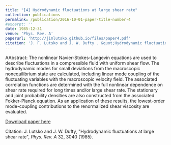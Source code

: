 ```yaml
---
title: "[4] Hydrodynamic fluctuations at large shear rate"
collection: publications
permalink: /publication/2016-10-01-paper-title-number-4
#excerpt: ''
date: 1985-12-31
venue: 'Phys. Rev. A'
paperurl: 'http://jimlutsko.github.io/files/paper4.pdf'
citation: 'J. F. Lutsko and J. W. Dufty . &quot;Hydrodynamic fluctuations at large shear rate.&quot; <i>Phys. Rev. A</i>. 32; 3040, (1985).'
---
```

AAbstract: The nonlinear Navier-Stokes-Langevin equations are used to describe fluctuations in a compressible fluid with uniform shear flow. The hydrodynamic modes for small deviations from the macroscopic nonequilibrium state are calculated, including linear mode coupling of the fluctuating variables with the macroscopic velocity field. The associated correlation functions are determined with the full nonlinear dependence on shear rate required for long times and/or large shear rate. The stationary and joint probability densities are also constructed from the associated Fokker-Planck equation. As an application of these results, the lowest-order mode-coupling contributions to the renormalized shear viscosity are evaluated. 

[Download paper here](http://jimlutsko.github.io/files/paper4.pdf)

Citation: J. Lutsko and J. W. Dufty, "Hydrodynamic fluctuations at large shear rate", <i>Phys. Rev. A</i> 32,  3040 (1985).
